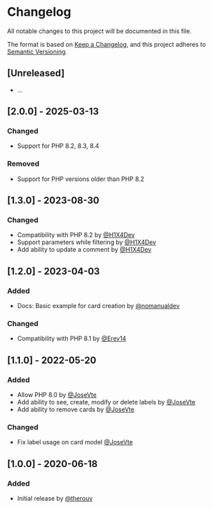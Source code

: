 # Changelog

All notable changes to this project will be documented in this file.

The format is based on [Keep a Changelog](https://keepachangelog.com/en/1.0.0/),
and this project adheres to [Semantic Versioning](https://semver.org/spec/v2.0.0.html).

## [Unreleased]

* ...

## [2.0.0] - 2025-03-13

### Changed

* Support for PHP 8.2, 8.3, 8.4

### Removed

* Support for PHP versions older than PHP 8.2

## [1.3.0] - 2023-08-30

### Changed

* Compatibility with PHP 8.2 by [@H1X4Dev](https://github.com/H1X4Dev)
* Support parameters while filtering by [@H1X4Dev](https://github.com/H1X4Dev)
* Add ability to update a comment by [@H1X4Dev](https://github.com/H1X4Dev)

## [1.2.0] - 2023-04-03

### Added

* Docs: Basic example for card creation by [@nomanualdev](https://github.com/nomanualdev)

### Changed

* Compatibility with PHP 8.1 by [@Erev14](https://github.com/Erev14)

## [1.1.0] - 2022-05-20

### Added

* Allow PHP 8.0 by [@JoseVte](https://github.com/JoseVte)
* Add ability to see, create, modify or delete labels by [@JoseVte](https://github.com/JoseVte)
* Add ability to remove cards by [@JoseVte](https://github.com/JoseVte)

### Changed

* Fix label usage on card model [@JoseVte](https://github.com/JoseVte)

## [1.0.0] - 2020-06-18

### Added

* Initial release by [@therouv](https://github.com/therouv)
